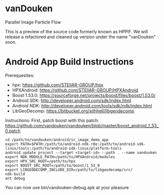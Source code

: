 vanDouken
=====

Parallel Image Particle Flow

This is a preview of the source code formerly known as HPPIF.
We will release a refactored and cleaned up version under the name "vanDouken" soon.

Android App Build Instructions
=====

Prerequesites:
  * hpx: https://github.com/STEllAR-GROUP/hpx
  * HPXAndroid: https://github.com/STEllAR-GROUP/HPXAndroid
  * Boost 1.53.0: https://sourceforge.net/projects/boost/files/boost/1.53.0/
  * Android SDK: http://developer.android.com/sdk/index.html
  * Android NDK: http://developer.android.com/tools/sdk/ndk/index.html
  * LibGeoDecomp: https://bitbucket.org/sithhell/libgeodecomp

Instructions:
First, patch boost with this patch: https://github.com/vandouken/vandouken/blob/master/boost_android_1_53_0.patch

    cd /path/to/vandouken/android/sc_image_demo_app
    export PATH=$PATH:/path/to/android-ndk-r8e:/path/to/android-sdk-linux/tools:/path/to/android-sdk-linux/platform-tools
    android update project --target <target-id> --path . --name vandouken
    export NDK_MODULE_PATH=/path/to/HPXAndroid/modules
    export HPX_SRC_ROOT=/path/to/hpx
    export BOOST_SRC_ROOT=/path/to/boost/1_53_0
    export LIBGEODECOMP_INCLUDE_DIR=/path/to/libgeodecomp/src/
    ndk-build
    ant debug

You can now use bin/vandouken-debug.apk at your pleasure
